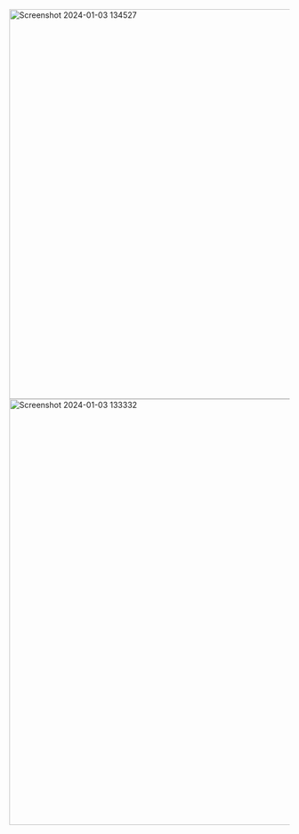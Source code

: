 
<img width="700" alt="Screenshot 2024-01-03 134527" src="https://github.com/kplupadhyay/Figma_ass/assets/122803244/64d4d5b3-2df5-464e-8f2e-66a1738e6bc1">

<img width="765" alt="Screenshot 2024-01-03 133332" src="https://github.com/kplupadhyay/Figma_ass/assets/122803244/919a4a1b-f121-49fe-a115-bc2ba7d4414e">
